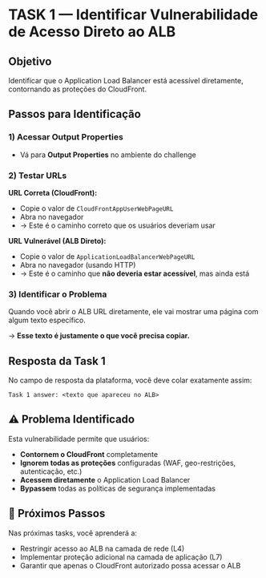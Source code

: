 # TASK 1 — Identificar Vulnerabilidade de Acesso Direto ao ALB

## Objetivo
Identificar que o Application Load Balancer está acessível diretamente, contornando as proteções do CloudFront.

## Passos para Identificação

### 1) Acessar Output Properties
- Vá para **Output Properties** no ambiente do challenge

### 2) Testar URLs

**URL Correta (CloudFront):**
- Copie o valor de `CloudFrontAppUserWebPageURL`
- Abra no navegador
- → Este é o caminho correto que os usuários deveriam usar

**URL Vulnerável (ALB Direto):**
- Copie o valor de `ApplicationLoadBalancerWebPageURL`
- Abra no navegador (usando HTTP)
- → Este é o caminho que **não deveria estar acessível**, mas ainda está

### 3) Identificar o Problema
Quando você abrir o ALB URL diretamente, ele vai mostrar uma página com algum texto específico.

→ **Esse texto é justamente o que você precisa copiar.**

## Resposta da Task 1

No campo de resposta da plataforma, você deve colar exatamente assim:

```
Task 1 answer: <texto que apareceu no ALB>
```

## ⚠️ Problema Identificado

Esta vulnerabilidade permite que usuários:
- **Contornem o CloudFront** completamente
- **Ignorem todas as proteções** configuradas (WAF, geo-restrições, autenticação, etc.)
- **Acessem diretamente** o Application Load Balancer
- **Bypassem** todas as políticas de segurança implementadas

## 🎯 Próximos Passos

Nas próximas tasks, você aprenderá a:
- Restringir acesso ao ALB na camada de rede (L4)
- Implementar proteção adicional na camada de aplicação (L7)
- Garantir que apenas o CloudFront autorizado possa acessar o ALB

